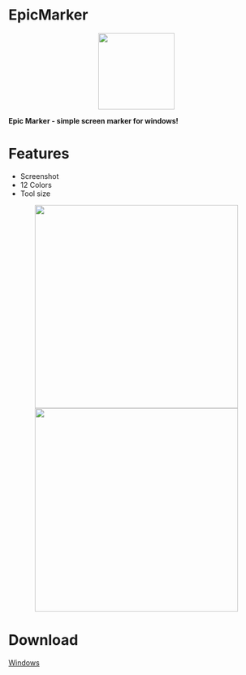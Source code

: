 # EpicMarker
<p align="center">
<img src="https://github.com/era7im/EpicMarker/blob/main/EpicMarker/Images/logo.png" width="150" > 

</p>

**Epic Marker - simple screen marker for windows!**  


# Features  
* Screenshot    
* 12 Colors   
* Tool size   
<p align="center">
<img src="https://github.com/era7im/EpicMarker/blob/main/Demo.gif" width="400">  
<img src="https://github.com/era7im/EpicMarker/blob/main/Preview1.png" width="400">
</p> 

# Download  

<a href="https://github.com/era7im/EpicMarker/releases/download/v1.0/EpicMarker.Installer.msi" rel="nofollow">Windows</a>
